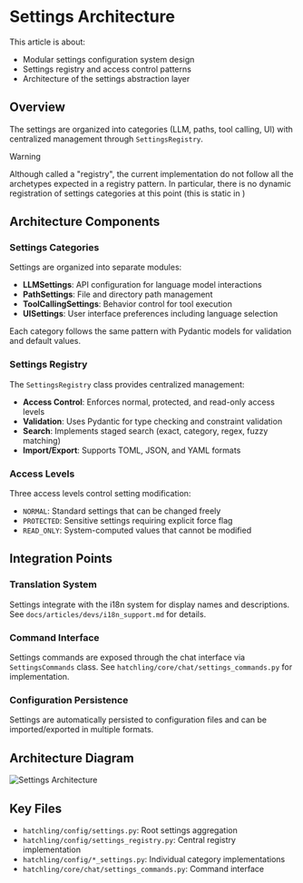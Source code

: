 # Settings Architecture

This article is about:

- Modular settings configuration system design
- Settings registry and access control patterns
- Architecture of the settings abstraction layer

## Overview

The settings are organized into categories (LLM, paths, tool calling, UI) with centralized management through `SettingsRegistry`.

> [!Warning]
> Although called a "registry", the current implementation do not follow all the archetypes expected in a registry pattern. In particular, there is no dynamic registration of settings categories at this point (this is static in )

## Architecture Components

### Settings Categories

Settings are organized into separate modules:

- **LLMSettings**: API configuration for language model interactions
- **PathSettings**: File and directory path management
- **ToolCallingSettings**: Behavior control for tool execution
- **UISettings**: User interface preferences including language selection

Each category follows the same pattern with Pydantic models for validation and default values.

### Settings Registry

The `SettingsRegistry` class provides centralized management:

- **Access Control**: Enforces normal, protected, and read-only access levels
- **Validation**: Uses Pydantic for type checking and constraint validation
- **Search**: Implements staged search (exact, category, regex, fuzzy matching)
- **Import/Export**: Supports TOML, JSON, and YAML formats

### Access Levels

Three access levels control setting modification:

- `NORMAL`: Standard settings that can be changed freely
- `PROTECTED`: Sensitive settings requiring explicit force flag
- `READ_ONLY`: System-computed values that cannot be modified

## Integration Points

### Translation System

Settings integrate with the i18n system for display names and descriptions. See `docs/articles/devs/i18n_support.md` for details.

### Command Interface

Settings commands are exposed through the chat interface via `SettingsCommands` class. See `hatchling/core/chat/settings_commands.py` for implementation.

### Configuration Persistence

Settings are automatically persisted to configuration files and can be imported/exported in multiple formats.

## Architecture Diagram

![Settings Architecture](../../resources/diagrams/export/settings_components_architecture.svg)

## Key Files

- `hatchling/config/settings.py`: Root settings aggregation
- `hatchling/config/settings_registry.py`: Central registry implementation
- `hatchling/config/*_settings.py`: Individual category implementations
- `hatchling/core/chat/settings_commands.py`: Command interface
